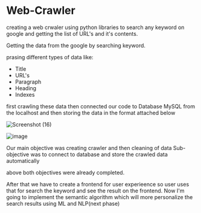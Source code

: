 # Web-Crawler
creating a web crwaler using python libraries to search any keyword on google and getting the list of URL's and it's contents.

Getting the data from the google by searching keyword.

prasing different types of data like:
* Title
* URL's
* Paragraph
* Heading
* Indexes

first crawling these data then connected our code to Database MySQL from the localhost and then storing the data in the format attached below

![Screenshot (16)](https://user-images.githubusercontent.com/80219842/175389355-e780ca46-7b34-452c-be10-8990ec859643.png)


![image](https://user-images.githubusercontent.com/80219842/162797573-ca1b9c7b-d28d-458f-b1ad-5a56ef081758.png)


Our main objective was creating crawler and then cleaning of data
Sub- objective was to connect to database and store the crawled data automatically

above both objectives were already completed.

After that we have to create a frontend for user experieence so user uses that for search the keyword and see the result on the frontend.
Now I'm going to implement the semantic algorithm which will more personalize the search results using ML and NLP(next phase)
